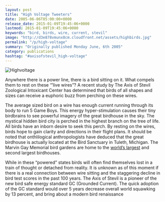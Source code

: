 ```yaml
---
layout: post
title: "High Voltage Tweeters"
date: 2005-06-06T05:00:00+0000
release_date: 2015-01-09T19:45:06+0000
lastmod: 2015-01-09T19:45:06+0000
keywords: "bird, birds, wire, current, stevil"
image: "http://d3e878vmunx8cm.cloudfront.net/assets/highbirds.jpg"
permalink: "/p/high-voltage"
summary: "Originally published Monday June, 6th 2005"
category: publications
hashtag: "#axisofstevil_high-voltage"
---
```


[id_1]: http://d3e878vmunx8cm.cloudfront.net/assets/highbirds.jpg "Highvoltage"
![Highvoltage][id_1]

Anywhere there is a power line, there is a bird sitting on it. What compels them to rest on these ‘”live wires”? A recent study by The Axis of Stevil Zoological Intoxicant Center has determined that birds of all shapes and sizes can receive a euphoric buzz from perching on these wires.

The average sized bird on a wire has enough current running through its body to run 5 Game Boys. This energy hyper-stimulation causes their tiny birdbrains to see powerful imagery of the great birdhouse in the sky. The mystical hidden bird city is perched in the highest branch on the tree of life. All birds have an inborn desire to seek this perch. By resting on the wires, birds hope to gain clarity and directions in their flight plans. It should be noted that onthlilogical anthropologists have deduced that the great birdhouse is actually located at the Bird Sanctuary in Tuleth, Michigan. The Marvin Gay Memorial bird gardens are home to the [world’s largest](http://d3e878vmunx8cm.cloudfront.net/assets/bigbirdhouse.gif "world’s largest") and second largest birdhouses.

While in these “powered” states birds will often find themselves lost in a train of thought or detached from reality. It is unknown as of this moment if there is a real connection between wire sitting and the staggering decline in bird test scores in the past 100 years. The Axis of Stevil is a pioneer of the new bird safe energy standard GC (Grounded Current). The quick adoption of the GC standard would over 5 years decrease overall world squawking by 13 percent, and bring about a modern bird renaissance
